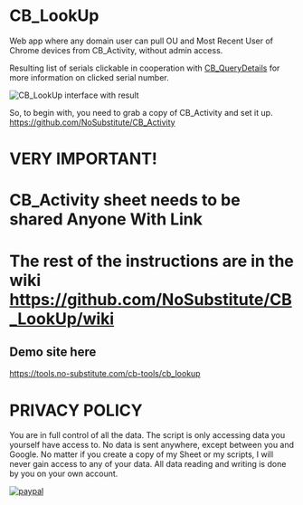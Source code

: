 # CB_LookUp
Web app where any domain user can pull OU and Most Recent User of Chrome devices from CB_Activity, without admin access.

Resulting list of serials clickable in cooperation with [CB_QueryDetails](https://github.com/NoSubstitute/CB_QueryDetails) for more information on clicked serial number.


![CB_LookUp interface with result](https://drive.google.com/uc?export=download&id=1H0G7tf3aok76mbjvWP96_Q67vZdVB0Mj)

So, to begin with, you need to grab a copy of CB_Activity and set it up.
https://github.com/NoSubstitute/CB_Activity

# VERY IMPORTANT!
# CB_Activity sheet needs to be shared Anyone With Link

# The rest of the instructions are in the wiki https://github.com/NoSubstitute/CB_LookUp/wiki
## Demo site here
https://tools.no-substitute.com/cb-tools/cb_lookup


# PRIVACY POLICY

You are in full control of all the data. The script is only accessing data you yourself have access to. No data is sent anywhere, except between you and Google. No matter if you create a copy of my Sheet or my scripts, I will never gain access to any of your data. All data reading and writing is done by you on your own account.

[![paypal](https://www.paypalobjects.com/en_US/i/btn/btn_donateCC_LG.gif)](https://www.paypal.me/NoSubstitute)
